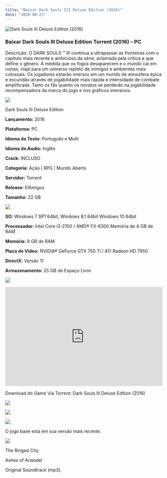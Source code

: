 ```yaml
---
title: "Baixar Dark Souls III Deluxe Edition (2016)"
date: "2020-08-23"
---
```


![Dark Souls III Deluxe Edition (2016)](https://1.bp.blogspot.com/-2YWjqUrcFqk/X0KyGHkWFiI/AAAAAAAABiM/ua6vTlyFpBkJ4b-JjqfBBM5pu9f6ngKiwCNcBGAsYHQ/s320/poster.jpg "Dark Souls III Deluxe Edition (2016)")

### Baixar Dark Souls III Deluxe Edition Torrent (2016) – PC

Descrição: O DARK SOULS ™ III continua a ultrapassar as fronteiras com o capítulo mais recente e ambicioso da série, aclamada pela crítica e que define o gênero. À medida que os fogos desaparecem e o mundo cai em ruínas, viaje para um universo repleto de inimigos e ambientes mais colossais. Os jogadores estarão imersos em um mundo de atmosfera épica e escuridão através de jogabilidade mais rápida e intensidade de combate amplificada. Tanto os fãs quanto os novatos se perderão na jogabilidade recompensadora da marca do jogo e nos gráficos imersivos.

![](https://1.bp.blogspot.com/-XIAoZor_ewQ/Xt6k8H1cWZI/AAAAAAAAAi0/oGRR_ah4Rf449lfQQZDiX_22jAu7LLnJACPcBGAYYCw/s400/Bot{a384763efc0343bc154516df87137d254a706e3c5e4872db09a759f4bd7601ea}25C3{a384763efc0343bc154516df87137d254a706e3c5e4872db09a759f4bd7601ea}25A3o{a384763efc0343bc154516df87137d254a706e3c5e4872db09a759f4bd7601ea}2Bde{a384763efc0343bc154516df87137d254a706e3c5e4872db09a759f4bd7601ea}2BInforma{a384763efc0343bc154516df87137d254a706e3c5e4872db09a759f4bd7601ea}25C3{a384763efc0343bc154516df87137d254a706e3c5e4872db09a759f4bd7601ea}25A7{a384763efc0343bc154516df87137d254a706e3c5e4872db09a759f4bd7601ea}25C3{a384763efc0343bc154516df87137d254a706e3c5e4872db09a759f4bd7601ea}25B5es.jpg)

Dark Souls III Deluxe Edition

**Lançamento:** 2016

**Plataforma:** PC

**Idioma do Texto:** Português e Multi

**Idioma do Audio:** Inglês

**Crack:** INCLUSO

**Categoria:** Ação | RPG | Mundo Aberto

**Servidor:** Torrent

**Release:** ElAmigos

**Tamanho:** 22 GB

![](https://1.bp.blogspot.com/-h4INo_OBwls/Xt6lEEMpxNI/AAAAAAAAAi4/JjyyoRDYOagV83dzmOlHFitCwsklVMs6ACPcBGAYYCw/s400/Bot{a384763efc0343bc154516df87137d254a706e3c5e4872db09a759f4bd7601ea}25C3{a384763efc0343bc154516df87137d254a706e3c5e4872db09a759f4bd7601ea}25A3o{a384763efc0343bc154516df87137d254a706e3c5e4872db09a759f4bd7601ea}2Bde{a384763efc0343bc154516df87137d254a706e3c5e4872db09a759f4bd7601ea}2BRequisitos.jpg)

**SO:** Windows 7 SP1 64bit, Windows 8.1 64bit Windows 10 64bit

**Processador:** Intel Core i3-2100 / AMD® FX-6300 Memória de 4 GB de RAM

**Memória:** 8 GB de RAM

**Placa de Video:** NVIDIA® GeForce GTX 750 Ti / ATI Radeon HD 7950

**DirectX:** Versão 11

**Armazenamento:** 25 GB de Espaço Livre

![](https://1.bp.blogspot.com/-rcYyVsnA81c/Xt6lZMZ2XiI/AAAAAAAAAjA/1MF2KKFyKSoUtwrodSDJRdpQoMNmnHOhwCPcBGAYYCw/s400/Bot{a384763efc0343bc154516df87137d254a706e3c5e4872db09a759f4bd7601ea}25C3{a384763efc0343bc154516df87137d254a706e3c5e4872db09a759f4bd7601ea}25A3o{a384763efc0343bc154516df87137d254a706e3c5e4872db09a759f4bd7601ea}2Bde{a384763efc0343bc154516df87137d254a706e3c5e4872db09a759f4bd7601ea}2BTrailer.jpg)

<iframe allow="accelerometer; autoplay; encrypted-media; gyroscope; picture-in-picture" allowfullscreen frameborder="0" height="315" src="https://www.youtube.com/embed/0RAlGv-IW4g" width="500"></iframe>

Download do Game Via Torrent: Dark Souls III Deluxe Edition (2016)

[![](https://1.bp.blogspot.com/-KEcbu5lXdM0/Xu5yX-HgHDI/AAAAAAAAAsY/bBJ6W14NqC4-Ny_0LiwqQPIkTbYzyURcACPcBGAYYCw/s200/CAPA3.jpg)](https://utorrentmegagames.blogspot.com/p/recomendado.html)

[![](https://1.bp.blogspot.com/-Rkir3Cy7E90/XthUbQKV_OI/AAAAAAAAAgU/q6xV1k8mreQnsOAbeImqH6Qi8ahsN2LpACPcBGAYYCw/s1600/Bot{a384763efc0343bc154516df87137d254a706e3c5e4872db09a759f4bd7601ea}25C3{a384763efc0343bc154516df87137d254a706e3c5e4872db09a759f4bd7601ea}25A3o{a384763efc0343bc154516df87137d254a706e3c5e4872db09a759f4bd7601ea}2Bde{a384763efc0343bc154516df87137d254a706e3c5e4872db09a759f4bd7601ea}2BDownload.jpg)](7eb640d9d2bd972b23e6d9b1a16dd66121262ce3&dn=Dark+Souls+III+Deluxe+Edition+1.15+ElAmigos)

![](https://1.bp.blogspot.com/-CKOPgKMHSCw/Xt6pGtUOwjI/AAAAAAAAAjY/zHwjL-_BlP8TQZnzb-2EXBS16bGihpMuACPcBGAYYCw/s400/Conte{a384763efc0343bc154516df87137d254a706e3c5e4872db09a759f4bd7601ea}25C3{a384763efc0343bc154516df87137d254a706e3c5e4872db09a759f4bd7601ea}25BAdo{a384763efc0343bc154516df87137d254a706e3c5e4872db09a759f4bd7601ea}2Bprincipal.jpg)

O jogo base esta em sua versão mais recente.

![](https://1.bp.blogspot.com/-UGXgz5_D260/Xt6pIAL2JoI/AAAAAAAAAjc/_VnT3GuyOckKn31b2f_6ucXooESqa3cHwCPcBGAYYCw/s400/Conte{a384763efc0343bc154516df87137d254a706e3c5e4872db09a759f4bd7601ea}25C3{a384763efc0343bc154516df87137d254a706e3c5e4872db09a759f4bd7601ea}25BAdo{a384763efc0343bc154516df87137d254a706e3c5e4872db09a759f4bd7601ea}2BExtra.jpg)

The Ringed City

Ashes of Ariandel

Original Soundtrack (mp3).
